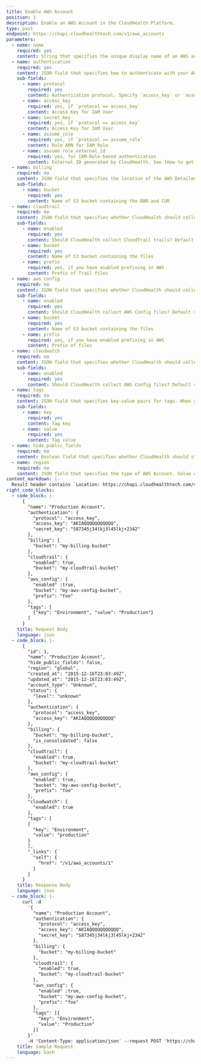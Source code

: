 ```yaml
---
title: Enable AWS Account
position: 1
description: Enable an AWS Account in the CloudHealth Platform.
type: post
endpoint: https://chapi.cloudhealthtech.com/v1/aws_accounts
parameters:
  - name: name
    required: yes
    content: String that specifies the unique display name of an AWS account.
  - name: authentication
    required: yes
    content: JSON field that specifies how to authenticate with your AWS accounts. Use IAM Role (recommended) or IAM User (less secure) to authenticate.
    sub-fields:
      - name: protocol
        required: yes
        content: Authentication protocol. Specify `access_key` or `assume_role`
      - name: access_key
        required: yes, if `protocol == access_key`
        content: Access Key for IAM User
      - name: secret_key
        required: yes, if `protocol == access_key`
        content: Access Key for IAM User
      - name: assume_role
        required: yes, if `protocol == assume_role`
        content: Role ARN for IAM Role
      - name: assume_role_external_id
        required: yes, for IAM-Role-based authentication
        content: External ID generated by CloudHealth. See [How to get External ID](#accountexternal-id-get).
  - name: billing
    required: no
    content: JSON field that specifies the location of the AWS Detailed Billing Record (DBR) or the AWS Cost and Usage Report (CUR).
    sub-fields:
      - name: bucket
        required: yes
        content: Name of S3 bucket containing the DBR and CUR
  - name: cloudtrail
    required: no
    content: JSON field that specifies whether CloudHealth should collect CloudTrail Trails and the location of Trail files.
    sub-fields:
      - name: enabled
        required: yes
        content: Should CloudHealth collect CloudTrail trails? Default value is `False`
      - name: bucket
        required: yes
        content: Name of S3 bucket containing the files
      - name: prefix
        required: yes, if you have enabled prefixing in AWS
        content: Prefix of Trail files
  - name: aws_config
    required: no
    content: JSON field that specifies whether CloudHealth should collect AWS Config files and the location of the files.
    sub-fields:
      - name: enabled
        required: yes
        content: Should CloudHealth collect AWS Config files? Default value is `False`
      - name: bucket
        required: yes
        content: Name of S3 bucket containing the files
      - name: prefix
        required: yes, if you have enabled prefixing in AWS
        content: Prefix of files
  - name: cloudwatch
    required: no
    content: JSON field that specifies whether CloudHealth should collect CloudWatch data.
    sub-fields:
      - name: enabled
        required: yes
        content: Should CloudHealth collect AWS Config files? Default value is `True`
  - name: tags
    required: no
    content: JSON field that specifies key-value pairs for tags. When you use this field, The API restricts queries to AWS accounts that are tagged with these key-value pairs.
    sub-fields:
      - name: key
        required: yes
        content: Tag key
      - name: value
        required: yes
        content: Tag value
  - name: hide_public_fields
    required: no
    content: Boolean field that specifies whether CloudHealth should store public DNS and IP. Default value is `True`
  - name: region
    required: no
    content: JSON field that specifies the type of AWS Account. Value can be `global` (default) or `govcloud`.
content_markdown: |-
  Result header contains `Location: https://chapi.cloudhealthtech.com/v1/aws_accounts/1`
right_code_blocks:
  - code_block: |-
      {
        "name": "Production Account",
        "authentication": {
          "protocol": "access_key",
          "access_key": "AKIAQQQQQQQQQQQ",
          "secret_key": "S87345j34lkj3l45lkj+2342"
        },
        "billing": {
          "bucket": "my-billing-bucket"
        },
        "cloudtrail": {
          "enabled": true,
          "bucket": "my-cloudtrail-bucket"
        },
        "aws_config": {
          "enabled" :true,
          "bucket": "my-aws-config-bucket",
          "prefix": "foo"
        },
        "tags": [
          {"key": "Environment", "value": "Production"}
        ]
      }
    title: Request Body
    language: json
  - code_block: |-
      {
        "id": 1,
        "name": "Production Account",
        "hide_public_fields": false,
        "region": "global",
        "created_at": "2015-12-16T23:03:49Z",
        "updated_at": "2015-12-16T23:03:49Z",
        "account_type": "Unknown",
        "status": {
          "level": "unknown"
        },
        "authentication": {
          "protocol": "access_key",
          "access_key": "AKIAQQQQQQQQQQQ"
        },
        "billing": {
          "bucket": "my-billing-bucket",
          "is_consolidated": false
        },
        "cloudtrail": {
          "enabled": true,
          "bucket": "my-cloudtrail-bucket"
        },
        "aws_config": {
          "enabled": true,
          "bucket": "my-aws-config-bucket",
          "prefix": "foo"
        },
        "cloudwatch": {
          "enabled": true
        },
        "tags": [
        {
          "key": "Environment",
          "value": "production"
        }
        ],
        "_links": {
          "self": {
            "href": "/v1/aws_accounts/1"
          }
        }
      }
    title: Response Body
    language: json
  - code_block: |-
      curl -d
        '{
          "name": "Production Account",
          "authentication": {
            "protocol": "access_key",
            "access_key": "AKIAQQQQQQQQQQQ",
            "secret_key": "S87345j34lkj3l45lkj+2342"
          },
          "billing": {
            "bucket": "my-billing-bucket"
          },
          "cloudtrail": {
            "enabled": true,
            "bucket": "my-cloudtrail-bucket"
          },
          "aws_config": {
            "enabled" :true,
            "bucket": "my-aws-config-bucket",
            "prefix": "foo"
          },
          "tags": [{
            "key": "Environment",
            "value": "Production"
          }]
        }'
        -H 'Content-Type: application/json' --request POST 'https://chapi.cloudhealthtech.com/v1/aws_accounts?api_key=<your_api_key>'
    title: Sample Request
    language: bash
---
```

